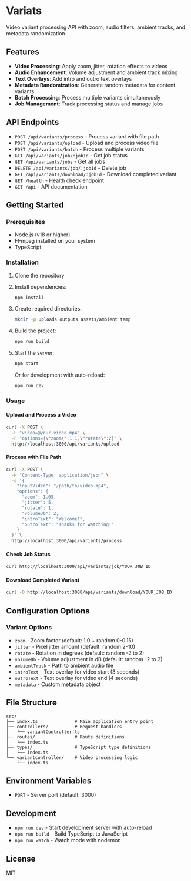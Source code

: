 # Variats

Video variant processing API with zoom, audio filters, ambient tracks, and metadata randomization.

## Features

- **Video Processing**: Apply zoom, jitter, rotation effects to videos
- **Audio Enhancement**: Volume adjustment and ambient track mixing
- **Text Overlays**: Add intro and outro text overlays
- **Metadata Randomization**: Generate random metadata for content variants
- **Batch Processing**: Process multiple variants simultaneously
- **Job Management**: Track processing status and manage jobs

## API Endpoints

- `POST /api/variants/process` - Process variant with file path
- `POST /api/variants/upload` - Upload and process video file
- `POST /api/variants/batch` - Process multiple variants
- `GET /api/variants/job/:jobId` - Get job status
- `GET /api/variants/jobs` - Get all jobs
- `DELETE /api/variants/job/:jobId` - Delete job
- `GET /api/variants/download/:jobId` - Download completed variant
- `GET /health` - Health check endpoint
- `GET /api` - API documentation

## Getting Started

### Prerequisites

- Node.js (v18 or higher)
- FFmpeg installed on your system
- TypeScript

### Installation

1. Clone the repository
2. Install dependencies:
   ```bash
   npm install
   ```

3. Create required directories:
   ```bash
   mkdir -p uploads outputs assets/ambient temp
   ```

4. Build the project:
   ```bash
   npm run build
   ```

5. Start the server:
   ```bash
   npm start
   ```

   Or for development with auto-reload:
   ```bash
   npm run dev
   ```

### Usage

#### Upload and Process a Video

```bash
curl -X POST \
  -F "video=@your-video.mp4" \
  -F "options={\"zoom\":1.1,\"rotate\":2}" \
  http://localhost:3000/api/variants/upload
```

#### Process with File Path

```bash
curl -X POST \
  -H "Content-Type: application/json" \
  -d '{
    "inputVideo": "/path/to/video.mp4",
    "options": {
      "zoom": 1.05,
      "jitter": 5,
      "rotate": 1,
      "volumeDb": 2,
      "introText": "Welcome!",
      "outroText": "Thanks for watching!"
    }
  }' \
  http://localhost:3000/api/variants/process
```

#### Check Job Status

```bash
curl http://localhost:3000/api/variants/job/YOUR_JOB_ID
```

#### Download Completed Variant

```bash
curl -O http://localhost:3000/api/variants/download/YOUR_JOB_ID
```

## Configuration Options

### Variant Options

- `zoom` - Zoom factor (default: 1.0 + random 0-0.15)
- `jitter` - Pixel jitter amount (default: random 2-10)
- `rotate` - Rotation in degrees (default: random -2 to 2)
- `volumeDb` - Volume adjustment in dB (default: random -2 to 2)
- `ambientTrack` - Path to ambient audio file
- `introText` - Text overlay for video start (3 seconds)
- `outroText` - Text overlay for video end (4 seconds)
- `metadata` - Custom metadata object

## File Structure

```
src/
├── index.ts              # Main application entry point
├── controllers/          # Request handlers
│   └── variantController.ts
├── routes/               # Route definitions
│   └── index.ts
├── types/                # TypeScript type definitions
│   └── index.ts
└── variantcontroller/    # Video processing logic
    └── index.ts
```

## Environment Variables

- `PORT` - Server port (default: 3000)

## Development

- `npm run dev` - Start development server with auto-reload
- `npm run build` - Build TypeScript to JavaScript
- `npm run watch` - Watch mode with nodemon

## License

MIT
